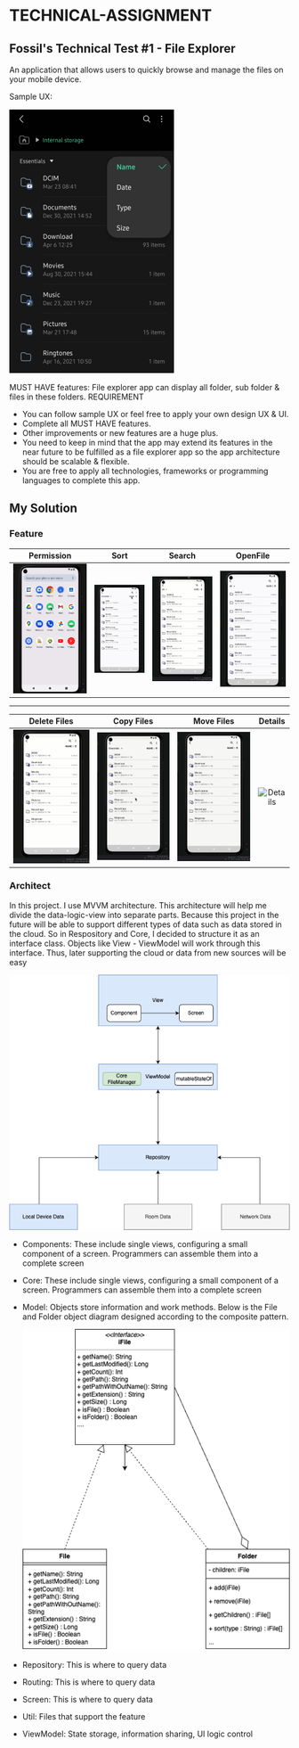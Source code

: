 # TECHNICAL-ASSIGNMENT

## Fossil's Technical Test #1 - File Explorer

An application that allows users to quickly browse and manage the files on your mobile device.

Sample UX:

![](Image/image1.png)

MUST HAVE features: File explorer app can display all folder, sub folder & files in these folders.
REQUIREMENT

- You can follow sample UX or feel free to apply your own design UX & UI.
- Complete all MUST HAVE features. 
- Other improvements or new features are a huge plus.
- You need to keep in mind that the app may extend its features in the near future to be fulfilled as a file explorer app so the app architecture should be scalable & flexible.
- You are free to apply all technologies, frameworks or programming languages to complete this app.

## My Solution

### Feature

|                          Permission                          |                             Sort                             |                            Search                            |                           OpenFile                           |
| :----------------------------------------------------------: | :----------------------------------------------------------: | :----------------------------------------------------------: | :----------------------------------------------------------: |
| ![Permission](https://github.com/nguyenphuc22/TECHNICAL-ASSIGNMENT/blob/main/Permission.gif) | ![sort](https://github.com/nguyenphuc22/TECHNICAL-ASSIGNMENT/blob/main/sort.gif) | ![search](https://github.com/nguyenphuc22/TECHNICAL-ASSIGNMENT/blob/main/search.gif) | ![openFile](https://github.com/nguyenphuc22/TECHNICAL-ASSIGNMENT/blob/main/openFile.gif) |

------

|                         Delete Files                         |                          Copy Files                          |                          Move Files                          |                           Details                            |
| :----------------------------------------------------------: | :----------------------------------------------------------: | :----------------------------------------------------------: | :----------------------------------------------------------: |
| ![deleteFiles](https://github.com/nguyenphuc22/TECHNICAL-ASSIGNMENT/blob/main/deleteFiles.gif) | ![CopyFiles](https://github.com/nguyenphuc22/TECHNICAL-ASSIGNMENT/blob/main/CopyFiles.gif) | ![moveFiles](https://github.com/nguyenphuc22/TECHNICAL-ASSIGNMENT/blob/main/moveFiles.gif) | ![Details](/Users/nguyenphuc/Documents/GitHub/TECHNICAL-ASSIGNMENT/Details.gif) |



### Architect

In this project. I use MVVM architecture. This architecture will help me divide the data-logic-view into separate parts. Because this project in the future will be able to support different types of data such as data stored in the cloud. So in Respository and Core, I decided to structure it as an interface class. Objects like View - ViewModel will work through this interface. Thus, later supporting the cloud or data from new sources will be easy

 ![diagram](https://github.com/nguyenphuc22/TECHNICAL-ASSIGNMENT/blob/main/diagram.png)

- Components: These include single views, configuring a small component of a screen. Programmers can assemble them into a complete screen

- Core: These include single views, configuring a small component of a screen. Programmers can assemble them into a complete screen

- Model: Objects store information and work methods. Below is the File and Folder object diagram designed according to the composite pattern.

  ![classdiagram](https://github.com/nguyenphuc22/TECHNICAL-ASSIGNMENT/blob/main/classdiagram.png)

- Repository: This is where to query data

- Routing: This is where to query data

- Screen: This is where to query data

- Util: Files that support the feature

- ViewModel: State storage, information sharing, UI logic control
